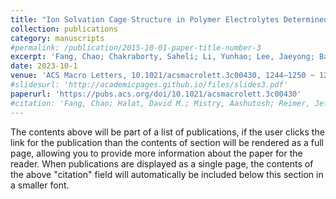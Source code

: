 ```yaml
---
title: "Ion Solvation Cage Structure in Polymer Electrolytes Determined by Combining X-ray Scattering and Simulations"
collection: publications
category: manuscripts
#permalink: /publication/2015-10-01-paper-title-number-3
excerpt: 'Fang, Chao; Chakraborty, Saheli; Li, Yunhao; Lee, Jaeyong; Balsara, Nitash P.; Wang, Rui'
date: 2023-10-1
venue: 'ACS Macro Letters, 10.1021/acsmacrolett.3c00430, 1244–1250 ~ 1244–1250'
#slidesurl: 'http://academicpages.github.io/files/slides3.pdf'
paperurl: 'https://pubs.acs.org/doi/10.1021/acsmacrolett.3c00430'
#citation: 'Fang, Chao; Halat, David M.; Mistry, Aashutosh; Reimer, Jeffrey A.; Balsara, Nitash P.; Wang, Rui'
---
```

The contents above will be part of a list of publications, if the user clicks the link for the publication than the contents of section will be rendered as a full page, allowing you to provide more information about the paper for the reader. When publications are displayed as a single page, the contents of the above "citation" field will automatically be included below this section in a smaller font.
